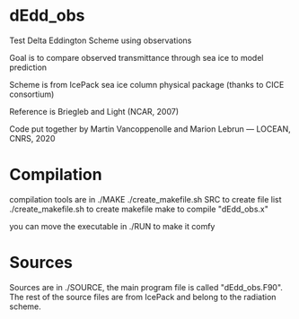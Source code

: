 # dEdd_obs
Test Delta Eddington Scheme using observations

Goal is to compare observed transmittance through sea ice to model prediction

Scheme is from IcePack sea ice column physical package (thanks to CICE consortium)

Reference is Briegleb and Light (NCAR, 2007)

Code put together by Martin Vancoppenolle and Marion Lebrun — LOCEAN, CNRS, 2020

# Compilation
compilation tools are in ./MAKE
./create_makefile.sh SRC to create file list
./create_makefile.sh to create makefile
make to compile "dEdd_obs.x"

you can move the executable in ./RUN to make it comfy

# Sources
Sources are in ./SOURCE, the main program file is called "dEdd_obs.F90".
The rest of the source files are from IcePack and belong to the radiation scheme.


